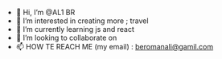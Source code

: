- 👋 Hi, I’m @AL1 BR
- 👀 I’m interested in creating more ; travel  
- 🌱 I’m currently learning js and react
- 💞️ I’m looking to collaborate on 
- 📫 HOW TE REACH ME (my email) : beromanali@gamil.com


